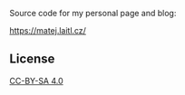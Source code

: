 Source code for my personal page and blog:

https://matej.laitl.cz/

## License

[CC-BY-SA 4.0](https://creativecommons.org/licenses/by-sa/4.0/)

